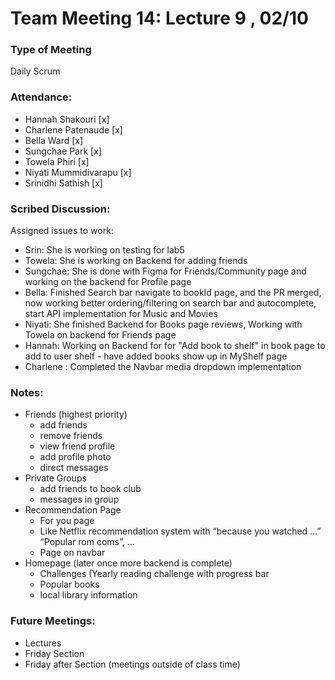 # Team Meeting 14:  Lecture 9 , 02/10

### Type of Meeting
Daily Scrum

### Attendance: 
* Hannah Shakouri [x]
* Charlene Patenaude [x]
* Bella Ward [x]
* Sungchae Park [x]
* Towela Phiri [x]
* Niyati Mummidivarapu [x]
* Srinidhi Sathish [x]


### Scribed Discussion:

Assigned issues to work: 
- Srin: She is working on testing for lab5
- Towela: She is working on Backend for adding friends
- Sungchae: She is done with Figma for Friends/Community page and working on the backend for Profile page
- Bella: Finished Search bar navigate to bookId page, and the PR merged, now working better ordering/filtering on search bar and autocomplete, start API implementation for Music and Movies
- Niyati: She finished Backend for Books page reviews, Working with Towela on backend for Friends page
- Hannah: Working on Backend for for "Add book to shelf" in book page to add to user shelf - have added books show up in MyShelf page
- Charlene : Completed the Navbar media dropdown implementation

### Notes:

- Friends (highest priority)
	- add friends
	- remove friends
	- view friend profile
	- add profile photo
	- direct messages
- Private Groups
	- add friends to book club
	- messages in group
- Recommendation Page
	- For you page
	- Like Netflix recommendation system with “because you watched …”
	“Popular rom coms”, …
	- Page on navbar
- Homepage (later once more backend is complete)
	- Challenges (Yearly reading challenge with progress bar
	- Popular books
	- local library information

### Future Meetings:
* Lectures
* Friday Section
* Friday after Section (meetings outside of class time)
